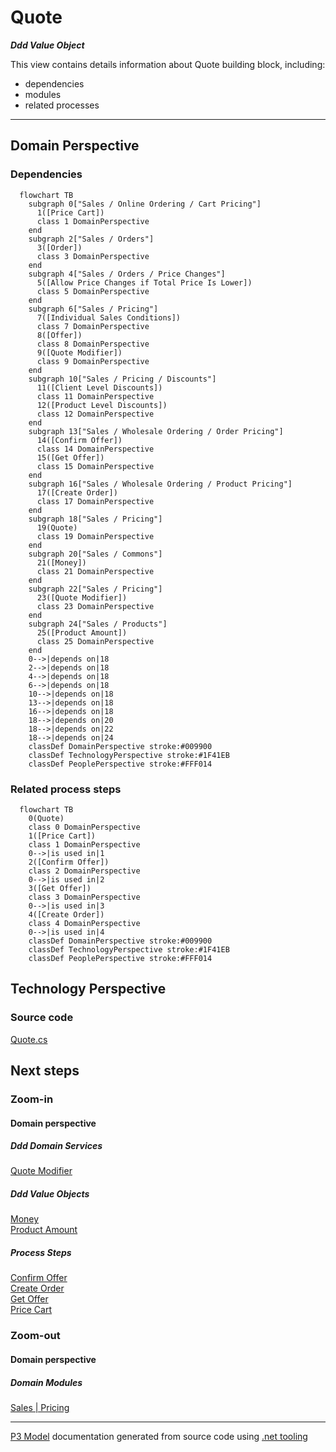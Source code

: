 ﻿
# Quote

***Ddd Value Object***  

This view contains details information about Quote building block, including:
- dependencies
- modules
- related processes  

---



## Domain Perspective


### Dependencies

```mermaid
  flowchart TB
    subgraph 0["Sales / Online Ordering / Cart Pricing"]
      1([Price Cart])
      class 1 DomainPerspective
    end
    subgraph 2["Sales / Orders"]
      3([Order])
      class 3 DomainPerspective
    end
    subgraph 4["Sales / Orders / Price Changes"]
      5([Allow Price Changes if Total Price Is Lower])
      class 5 DomainPerspective
    end
    subgraph 6["Sales / Pricing"]
      7([Individual Sales Conditions])
      class 7 DomainPerspective
      8([Offer])
      class 8 DomainPerspective
      9([Quote Modifier])
      class 9 DomainPerspective
    end
    subgraph 10["Sales / Pricing / Discounts"]
      11([Client Level Discounts])
      class 11 DomainPerspective
      12([Product Level Discounts])
      class 12 DomainPerspective
    end
    subgraph 13["Sales / Wholesale Ordering / Order Pricing"]
      14([Confirm Offer])
      class 14 DomainPerspective
      15([Get Offer])
      class 15 DomainPerspective
    end
    subgraph 16["Sales / Wholesale Ordering / Product Pricing"]
      17([Create Order])
      class 17 DomainPerspective
    end
    subgraph 18["Sales / Pricing"]
      19(Quote)
      class 19 DomainPerspective
    end
    subgraph 20["Sales / Commons"]
      21([Money])
      class 21 DomainPerspective
    end
    subgraph 22["Sales / Pricing"]
      23([Quote Modifier])
      class 23 DomainPerspective
    end
    subgraph 24["Sales / Products"]
      25([Product Amount])
      class 25 DomainPerspective
    end
    0-->|depends on|18
    2-->|depends on|18
    4-->|depends on|18
    6-->|depends on|18
    10-->|depends on|18
    13-->|depends on|18
    16-->|depends on|18
    18-->|depends on|20
    18-->|depends on|22
    18-->|depends on|24
    classDef DomainPerspective stroke:#009900
    classDef TechnologyPerspective stroke:#1F41EB
    classDef PeoplePerspective stroke:#FFF014
```

### Related process steps

```mermaid
  flowchart TB
    0(Quote)
    class 0 DomainPerspective
    1([Price Cart])
    class 1 DomainPerspective
    0-->|is used in|1
    2([Confirm Offer])
    class 2 DomainPerspective
    0-->|is used in|2
    3([Get Offer])
    class 3 DomainPerspective
    0-->|is used in|3
    4([Create Order])
    class 4 DomainPerspective
    0-->|is used in|4
    classDef DomainPerspective stroke:#009900
    classDef TechnologyPerspective stroke:#1F41EB
    classDef PeoplePerspective stroke:#FFF014
```

## Technology Perspective


### Source code

[Quote.cs](../../../../../../../Sources/Sales/Sales.DeepModel/Pricing/Quote.cs)  

## Next steps


### Zoom-in


#### Domain perspective


##### Ddd Domain Services

[Quote Modifier](QuoteModifier.md)  

##### Ddd Value Objects

[Money](../Commons/Money.md)  
[Product Amount](../Products/ProductAmount.md)  

##### Process Steps

[Confirm Offer](../WholesaleOrdering/OrderPricing/ConfirmOffer.md)  
[Create Order](../WholesaleOrdering/ProductPricing/CreateOrder.md)  
[Get Offer](../WholesaleOrdering/OrderPricing/GetOffer.md)  
[Price Cart](../OnlineOrdering/CartPricing/PriceCart.md)  

### Zoom-out


#### Domain perspective


##### Domain Modules

[Sales | Pricing](Pricing.md)  

---

[P3 Model](https://github.com/P3-model/P3-model) documentation generated from source code using [.net tooling](https://github.com/P3-model/P3-model-dotnet)